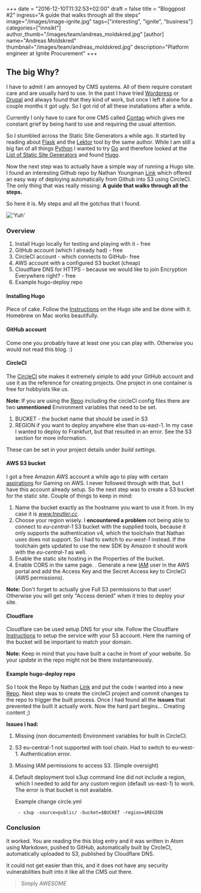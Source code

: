 +++
date = "2016-12-10T11:32:53+02:00"
draft = false
title = "Bloggpost #2"
ingress="A guide that walks through all the steps"
image="/images/image-ignite.jpg"
tags=["interesting", "ignite", "business"]
categories=["innsikt"]
author_thumb="/images/team/andreas_moldskred.jpg"
[author]
    name="Andreas Moldskred"
    thumbnail="/images/team/andreas_moldskred.jpg"
    description="Platform engineer at Ignite Procurement"
+++

## The big Why?

I have to admit I am annoyed by CMS systems. All of them require constant care and are usually hard to use. In the past I have tried [Wordpress](http://www.wordpress.com) or [Drupal](http://www.drupal.com) and always found that they kind of work, but once I left it alone for a couple months it got ugly. So I got rid of all these installations after a while.

Currently I only have to care for one CMS called [Contao](http://www.contao.org) which gives me constant grief by being hard to use and requiring the usual attention.

So I stumbled across the Static Site Generators a while ago. It started by reading about [Flask](http://flask.pocoo.org/) and the [Lektor](https://www.getlektor.com/) tool by the same author. While I am still a big fan of all things [Python](https://www.python.org/) I wanted to try [Go](https://www.golang.org) and therefore looked at the [List of Static Site Generators](https://www.staticgen.com/) and found [Hugo](https://gohugo.io/).

Now the next step was to actually have a simple way of running a Hugo site. I found an interesting Github repo by Nathan Youngman [Link](https://github.com/nathany/hugo-deploy) which offered an easy way of deploying automatically from Github into S3 using CircleCI. The only thing that was really missing: **A guide that walks through all the steps.**

So here it is. My steps and all the gotchas that I found.


!['Yuh'](https://cdn-images-1.medium.com/max/800/1*v4CbD33s5wbJWbfLzCyL2w.jpeg "Logo Title Text 1")
### Overview

1. Install Hugo locally for testing and playing with it - free
2. GitHub account (which I already had) - free
3. CircleCI account - which connects to GitHub- free
4. AWS account with a configured S3 bucket (cheap)
5. Cloudflare DNS for HTTPS - because we would like to join Encryption Everywhere right? - free
6. Example hugo-deploy repo

#### Installing Hugo

Piece of cake. Follow the [Instructions](https://gohugo.io/overview/installing/) on the Hugo site and be done with it. Homebrew on Mac works beautifully.

#### GitHub account

Come one you probably have at least one you can play with. Otherwise you would not read this blog. :)

#### CircleCI

The [CircleCI](https://circleci.com/) site makes it extremely simple to add your GitHub account and use it as the reference for creating projects. One project in one container is free for hobbyists like us.

**Note**: If you are using the [Repo](https://github.com/nathany/hugo-deploy) including the circleCI config files there are two **unmentioned** Environment variables that need to be set.

 1. BUCKET - the bucket name that should be used in S3
 2. REGION if you want to deploy anywhere else than us-east-1. In my case I wanted to deploy to Frankfurt, but that resulted in an error. See the S3 section for more information.

These can be set in your project details under *build settings*.

#### AWS S3 bucket

I got a free Amazon AWS account a while ago to play with certain [aspirations](http://lg.io/2015/07/05/revised-and-much-faster-run-your-own-highend-cloud-gaming-service-on-ec2.html) for Gaming on AWS. I never followed through with that, but I have this account already setup. So the next step was to create a S3 bucket for the static site. Couple of things to keep in mind:

  1. Name the bucket exactly as the hostname you want to use it from. In my case it is *www.treutler.cc*.
  2. Choose your region wisely. I **encountered a problem** not being able to connect to *eu-central-1* S3 bucket with the supplied tools, because it only supports the authentication v4, which the toolchain that Nathan uses does not support. So I had to switch to *eu-west-1* instead. If the toolchain gets updated to use the new SDK by Amazon it should work with the *eu-central-1* as well.
  3. Enable the static site hosting in the Properties of the bucket.
  4. Enable CORS in the same page.
  . Generate a new [IAM](https://aws.amazon.com/iam/) user in the AWS portal and add the Access Key and the Secret Access key to CircleCI (AWS permissions).

**Note:** Don't forget to actually give Full S3 permissions to that user! Otherwise you will get only "Access denied" when it tries to deploy your site.

#### Cloudflare

Cloudflare can be used setup DNS for your site. Follow the Cloudflare [Instructions](https://www.google.de/url?sa=t&rct=j&q=&esrc=s&source=web&cd=1&cad=rja&uact=8&ved=0ahUKEwiQ3o7dtvzLAhVGwBQKHTYTAsgQFggdMAA&url=https%3A%2F%2Fsupport.cloudflare.com%2Fhc%2Fen-us%2Farticles%2F200168926-How-do-I-use-CloudFlare-with-Amazon-s-S3-Service-&usg=AFQjCNFmJUE0Kv2eW0TQONhg2P9gOXZhHQ&sig2=dHbmZHY401-_aN4LGQ7XbA) to setup the service with your S3 account. Here the naming of the bucket will be important to match your domain.

**Note:**
Keep in mind that you have built a cache in front of your website. So your *update* in the repo might not be there instantaneously.

#### Example hugo-deploy repo

So I took the Repo by Nathan [Link](https://github.com/nathany/hugo-deploy) and put the code I wanted into a new [Repo](https://github.com/yogitea/hugo-test).
Next step was to create the circleCI project and commit changes to the repo to trigger the built process.
Once I had found all the **issues** that prevented the built it actually work. Now the hard part begins... Creating content ;)

**Issues I had:**

1. Missing (non documented) Environment variables for built in CircleCI.
2. S3 eu-central-1 not supported with tool chain. Had to switch to eu-west-1. Authentication error.
3. Missing IAM permissions to access S3. (Simple oversight)
4. Default deployment tool s3up command line did not include a region, which I needed to add for any custom region (default us-east-1) to work. The error is that bucket is not available.

    Example change circle.yml

        - s3up -source=public/ -bucket=$BUCKET -region=$REGION


### Conclusion

It worked. You are reading the this blog entry and it was written in Atom using Markdown, pushed to GitHub, automatically built by CircleCI, automatically uploaded to S3, published by Cloudflare DNS.

It could not get easier than this, and it does not have any security vulnerabilities built into it like all the CMS out there.

> Simply *AWESOME*